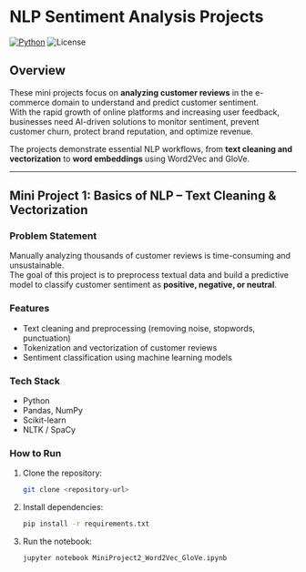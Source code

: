 # NLP Sentiment Analysis Projects

[![Python](https://img.shields.io/badge/python-3.11-blue)]()  ![License](https://img.shields.io/badge/license-MIT-green)

## Overview
These mini projects focus on **analyzing customer reviews** in the e-commerce domain to understand and predict customer sentiment.  
With the rapid growth of online platforms and increasing user feedback, businesses need AI-driven solutions to monitor sentiment, prevent customer churn, protect brand reputation, and optimize revenue.

The projects demonstrate essential NLP workflows, from **text cleaning and vectorization** to **word embeddings** using Word2Vec and GloVe.

---

## Mini Project 1: Basics of NLP – Text Cleaning & Vectorization

### Problem Statement
Manually analyzing thousands of customer reviews is time-consuming and unsustainable.  
The goal of this project is to preprocess textual data and build a predictive model to classify customer sentiment as **positive, negative, or neutral**.

### Features
- Text cleaning and preprocessing (removing noise, stopwords, punctuation)  
- Tokenization and vectorization of customer reviews  
- Sentiment classification using machine learning models  

### Tech Stack
- Python  
- Pandas, NumPy  
- Scikit-learn  
- NLTK / SpaCy  

### How to Run
1. Clone the repository:  
   ```bash
   git clone <repository-url>
2. Install dependencies:
   ```bash
   pip install -r requirements.txt
3. Run the notebook:
   ```bash
   jupyter notebook MiniProject2_Word2Vec_GloVe.ipynb
